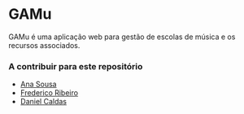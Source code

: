 <h1>GAMu</h1>
GAMu é uma aplicação web para gestão de escolas de música e os recursos associados.

<h3>A contribuir para este repositório</h3>
  <ul>
   <li><a href="https://github.com/AnaSousa25">Ana Sousa</a></li>
   <li><a href="https://github.com/pg29026">Frederico Ribeiro</a></li>
   <li><a href="https://github.com/danielcaldas">Daniel Caldas</a></li>
  </ul>

